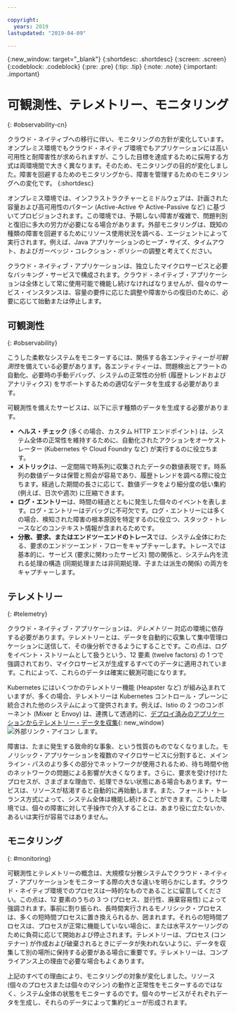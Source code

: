 ```yaml
---

copyright:
  years: 2019
lastupdated: "2019-04-09"

---
```


{:new_window: target="_blank"}
{:shortdesc: .shortdesc}
{:screen: .screen}
{:codeblock: .codeblock}
{:pre: .pre}
{:tip: .tip}
{:note: .note}
{:important: .important}

# 可観測性、テレメトリー、モニタリング
{: #observability-cn}

クラウド・ネイティブへの移行に伴い、モニタリングの方針が変化しています。オンプレミス環境でもクラウド・ネイティブ環境でもアプリケーションには高い可用性と耐障害性が求められますが、こうした目標を達成するために採用する方式は両環境間で大きく異なります。そのため、モニタリングの目的が変化しました。障害を回避するためのモニタリングから、障害を管理するためのモニタリングへの変化です。
{:shortdesc}

オンプレミス環境では、インフラストラクチャーとミドルウェアは、計画された容量および高可用性のパターン (Active-Active や Active-Passive など) に基づいてプロビジョンされます。この環境では、予期しない障害が複雑で、問題判別と復旧に多大の労力が必要になる場合があります。外部モニタリングは、既知の種類の障害を回避するためにリソース使用状況を調べる、エージェントによって実行されます。例えば、Java アプリケーションのヒープ・サイズ、タイムアウト、およびガーベッジ・コレクション・ポリシーの調整と考えてください。

クラウド・ネイティブ・アプリケーションは、独立したマイクロサービスと必要なバッキング・サービスで構成されます。クラウド・ネイティブ・アプリケーションは全体として常に使用可能で機能し続けなければなりませんが、個々のサービス・インスタンスは、容量の要件に応じた調整や障害からの復旧のために、必要に応じて始動または停止します。 

## 可観測性
{: #observability}

こうした柔軟なシステムをモニターするには、関係する各エンティティーが*可観測性*を備えている必要があります。各エンティティーは、問題検出とアラートの自動化、必要時の手動デバッグ、システムの正常性の分析 (履歴トレンドおよびアナリティクス) をサポートするための適切なデータを生成する必要があります。

可観測性を備えたサービスは、以下に示す種類のデータを生成する必要があります。

* **ヘルス・チェック** (多くの場合、カスタム HTTP エンドポイント) は、システム全体の正常性を維持するために、自動化されたアクションをオーケストレーター (Kubernetes や Cloud Foundry など) が実行するのに役立ちます。
* **メトリック**は、一定間隔で時系列に収集されたデータの数値表現です。時系列の数値データは保管と照会が容易であり、履歴トレンドを調べる際に役立ちます。経過した期間の長さに応じて、数値データをより細分度の低い集約 (例えば、日次や週次) に圧縮できます。
* **ログ・エントリー**は、時間の経過とともに発生した個々のイベントを表します。ログ・エントリーはデバッグに不可欠です。ログ・エントリーには多くの場合、検知された障害の根本原因を特定するのに役立つ、スタック・トレースなどのコンテキスト情報が含まれるためです。
* **分散、要求、またはエンドツーエンドのトレース**では、システム全体にわたる、要求のエンドツーエンド・フローをキャプチャーします。トレースでは基本的に、サービス (要求に関わったサービス) 間の関係と、システム内を流れる処理の構造 (同期処理または非同期処理、子または派生の関係) の両方をキャプチャーします。

## テレメトリー
{: #telemetry}

クラウド・ネイティブ・アプリケーションは、*テレメトリー* 対応の環境に依存する必要があります。テレメトリーとは、データを自動的に収集して集中管理ロケーションに送信して、その後分析できるようにすることです。この点は、ログをイベント・ストリームとして扱うという、12 要素 (twelve factors) の 1 つで強調されており、マイクロサービスが生成するすべてのデータに適用されています。これによって、これらのデータは確実に観測可能になります。

Kubernetes にはいくつかのテレメトリー機能 (Heapster など) が組み込まれていますが、多くの場合、テレメトリーは Kubernetes コントロール・プレーンに統合された他のシステムによって提供されます。例えば、Istio の 2 つのコンポーネント (Mixer と Envoy) は、連携して透過的に、[デプロイ済みのアプリケーションからテレメトリー・データを収集](https://istio.io/docs/concepts/policies-and-telemetry/){: new_window} ![外部リンク・アイコン](../icons/launch-glyph.svg "外部リンク・アイコン") します。

障害は、たまに発生する致命的な事象、という性質のものでなくなりました。モノリシック・アプリケーションを複数のマイクロサービスに分割すると、メインライン・パスのより多くの部分でネットワークが使用されるため、待ち時間や他のネットワークの問題による影響が大きくなります。さらに、要求を受け付けたプロセスが、さまざまな理由で、処理できない状態にある場合もあります。サービスは、リソースが枯渇すると自動的に再始動します。また、フォールト・トレランス方式によって、システム全体は機能し続けることができます。こうした環境では、個々の障害に対して手操作で介入することは、あまり役に立たないか、あるいは実行が容易ではありません。

## モニタリング
{: #monitoring}

可観測性とテレメトリーの概念は、大規模な分散システムでクラウド・ネイティブ・アプリケーションをモニターする際の大きな違いを明らかにします。クラウド・ネイティブ環境でのプロセスは一時的なものであることに留意してください。この点は、12 要素のうちの 3 つ (プロセス、並行性、廃棄容易性) によって強調されます。事前に割り振られ、長時間実行されるモノリシック・プロセスは、多くの短時間プロセスに置き換えられるか、囲まれます。それらの短時間プロセスは、プロセスが正常に機能していない場合に、または水平スケーリングのために負荷に応じて開始および停止されます。テレメトリーは、プロセス (コンテナー) が作成および破棄されるときにデータが失われないように、データを収集して別の場所に保持する必要がある場合に重要です。テレメトリーは、コンプライアンス上の理由で必要な場合もよくあります。 

上記のすべての理由により、モニタリングの対象が変化しました。リソース (個々のプロセスまたは個々のマシン) の動作と正常性をモニターするのではなく、システム全体の状態をモニターするのです。個々のサービスがそれぞれデータを生成し、それらのデータによって集約ビューが形成されます。

